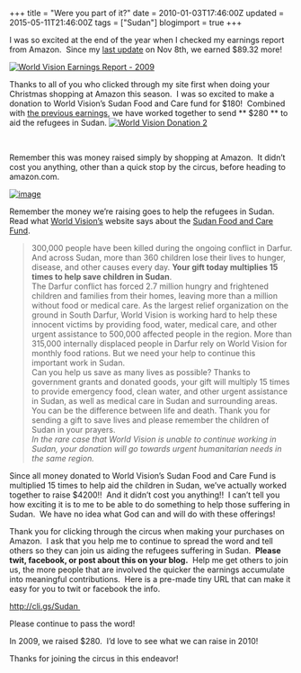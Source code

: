+++
title = "Were you part of it?"
date = 2010-01-03T17:46:00Z
updated = 2015-05-11T21:46:00Z
tags = ["Sudan"]
blogimport = true 
+++

I was so excited at the end of the year when I checked my earnings report from Amazon.&#160; Since my [last update](http://lifeatthecircus.com/2009/11/08/congratulate-yourselves/) on Nov 8th, we earned $89.32 more! 

[![World Vision Earnings Report - 2009](https://latc.s3.amazonaws.com/wp-content/uploads/2010/01/WorldVisionEarningsReport2009.jpg "World Vision Earnings Report - 2009")](https://latc.s3.amazonaws.com/wp-content/uploads/2010/01/WorldVisionEarningsReport2009.jpg)

Thanks to all of you who clicked through my site first when doing your Christmas shopping at Amazon this season.&#160; I was so excited to make a donation to World Vision’s Sudan Food and Care fund for $180!&#160; Combined with [the previous earnings](http://lifeatthecircus.com/2009/11/08/congratulate-yourselves/), we have worked together to send **
$280
** to aid the refugees in Sudan. 
 [![World Vision Donation 2](https://latc.s3.amazonaws.com/wp-content/uploads/2010/01/WorldVisionDonation2.gif "World Vision Donation 2")](https://latc.s3.amazonaws.com/wp-content/uploads/2010/01/WorldVisionDonation2.gif)   

&#160;

Remember this was money raised simply by shopping at Amazon.&#160; It didn’t cost you anything, other than a quick stop by the circus, before heading to amazon.com.&#160; 

[![image](https://latc.s3.amazonaws.com/wp-content/uploads/2010/01/image.png "image")](https://latc.s3.amazonaws.com/wp-content/uploads/2010/01/image.png) 

Remember the money we’re raising goes to help the refugees in Sudan.&#160; Read what [World Vision’s](http://www.worldvision.org/worldvision/eappeal.nsf/darfur) website says about the [Sudan Food and Care Fund](http://www.worldvision.org/worldvision/eappeal.nsf/darfur).
  > 300,000 people have been killed during the ongoing conflict in Darfur. And across Sudan, more than 360 children lose their lives to hunger, disease, and other causes every day. **Your gift today multiplies 15 times to help save children in Sudan**.         
> The Darfur conflict has forced 2.7 million hungry and frightened children and families from their homes, leaving more than a million without food or medical care. As the largest relief organization on the ground in South Darfur, World Vision is working hard to help these innocent victims by providing food, water, medical care, and other urgent assistance to 500,000 affected people in the region. More than 315,000 internally displaced people in Darfur rely on World Vision for monthly food rations. But we need your help to continue this important work in Sudan.         
> Can you help us save as many lives as possible? Thanks to government grants and donated goods, your gift will multiply 15 times to provide emergency food, clean water, and other urgent assistance in Sudan, as well as medical care in Sudan and surrounding areas. You can be the difference between life and death. Thank you for sending a gift to save lives and please remember the children of Sudan in your prayers.         
> _In the rare case that World Vision is unable to continue working in Sudan, your donation will go towards urgent humanitarian needs in the same region._  

Since all money donated to World Vision’s Sudan Food and Care Fund is multiplied 15 times to help aid the children in Sudan, we’ve actually worked together to raise $4200!!&#160; And it didn’t cost you anything!!&#160; I can’t tell you how exciting it is to me to be able to do something to help those suffering in Sudan.&#160; We have no idea what God can and will do with these offerings!


Thank you for clicking through the circus when making your purchases on Amazon.&#160; I ask that you help me to continue to spread the word and tell others so they can join us aiding the refugees suffering in Sudan.&#160; **Please twit, facebook, or post about this on your blog.**&#160; Help me get others to join us, the more people that are involved the quicker the earnings accumulate into meaningful contributions.&#160; Here is a pre-made tiny URL that can make it easy for you to twit or facebook the info. 




[
http://cli.gs/Sudan
](http://cli.gs/Sudan)
&#160; 



Please continue to pass the word!


In 2009, we raised $280.&#160; I’d love to see what we can raise in 2010!


Thanks for joining the circus in this endeavor!&#160; 
